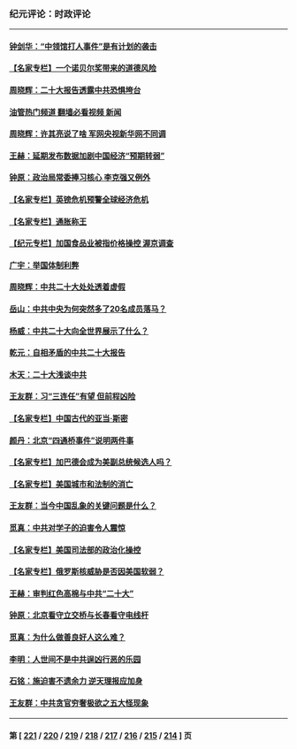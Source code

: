 ### 纪元评论：时政评论
---
#### [钟剑华：“中领馆打人事件”是有计划的袭击](../../pages/nsc1025/n13848789.md?10200330) 
#### [【名家专栏】一个诺贝尔奖带来的道德风险](../../pages/nsc1025/n13848001.md?10200330) 
#### [周晓辉：二十大报告透露中共恐惧垮台](../../pages/nsc1025/n13848171.md?10200330) 
#### [油管热门频道 翻墙必看视频 新闻](ok?10200330)
#### [周晓辉：许其亮说了啥 军网央视新华网不同调](../../pages/nsc1025/n13848153.md?10200330) 
#### [王赫：延期发布数据加剧中国经济“预期转弱”](../../pages/nsc1025/n13847749.md?10200330) 
#### [钟原：政治局常委捧习核心 李克强又例外](../../pages/nsc1025/n13847568.md?10200330) 
#### [【名家专栏】英镑危机预警全球经济危机](../../pages/nsc1025/n13846915.md?10200330) 
#### [【名家专栏】通胀称王](../../pages/nsc1025/n13847285.md?10200330) 
#### [【纪元专栏】加国食品业被指价格操控 渥京调查](../../pages/nsc1025/n13847395.md?10200330) 
#### [广宇：举国体制利弊](../../pages/nsc1025/n13847423.md?10200330) 
#### [周晓辉：中共二十大处处透着虚假](../../pages/nsc1025/n13847031.md?10200330) 
#### [岳山：中共中央为何突然多了20名成员落马？](../../pages/nsc1025/n13847329.md?10200330) 
#### [杨威：中共二十大向全世界展示了什么？](../../pages/nsc1025/n13846948.md?10200330) 
#### [乾元：自相矛盾的中共二十大报告](../../pages/nsc1025/n13846704.md?10200330) 
#### [木天：二十大浅谈中共](../../pages/nsc1025/n13846865.md?10200330) 
#### [王友群：习“三连任”有望 但前程凶险](../../pages/nsc1025/n13846785.md?10200330) 
#### [【名家专栏】中国古代的亚当‧斯密](../../pages/nsc1025/n13846608.md?10200330) 
#### [颜丹：北京“四通桥事件”说明两件事](../../pages/nsc1025/n13846521.md?10200330) 
#### [【名家专栏】加巴德会成为美副总统候选人吗？](../../pages/nsc1025/n13846619.md?10200330) 
#### [【名家专栏】美国城市和法制的消亡](../../pages/nsc1025/n13846134.md?10200330) 
#### [王友群：当今中国乱象的关键问题是什么？](../../pages/nsc1025/n13846313.md?10200330) 
#### [觅真：中共对学子的迫害令人震惊](../../pages/nsc1025/n13846308.md?10200330) 
#### [【名家专栏】美国司法部的政治化操控](../../pages/nsc1025/n13845393.md?10200330) 
#### [【名家专栏】俄罗斯核威胁是否因美国软弱？](../../pages/nsc1025/n13846122.md?10200330) 
#### [王赫：审判红色高棉与中共“二十大”](../../pages/nsc1025/n13845836.md?10200330) 
#### [钟原：北京看守立交桥与长春看守电线杆](../../pages/nsc1025/n13845913.md?10200330) 
#### [觅真：为什么做善良好人这么难？](../../pages/nsc1025/n13845924.md?10200330) 
#### [李明：人世间不是中共逞凶行恶的乐园](../../pages/nsc1025/n13845904.md?10200330) 
#### [石铭：施迫害不遗余力 逆天理报应加身](../../pages/nsc1025/n13845618.md?10200330) 
#### [王友群：中共贪官穷奢极欲之五大怪现象](../../pages/nsc1025/n13845720.md?10200330) 

---
#### 第 [ [221](./221.md?10200330) / [220](./220.md?10200330) / [219](./219.md?10200330) / [218](./218.md?10200330) / [217](./217.md?10200330) / [216](./216.md?10200330) / [215](./215.md?10200330) / [214](./214.md?10200330) ] 页
